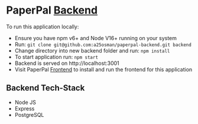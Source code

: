 # PaperPal [Backend](https://paperpal-db.herokuapp.com/api/groceries)

To run this application locally:
- Ensure you have npm v6+ and Node V16+ running on your system
- Run: `git clone git@github.com:a25osman/paperpal-backend.git backend`
- Change directory into new backend folder and run: `npm install`
- To start application run: `npm start`
- Backend is served on http://localhost:3001
- Visit PaperPal [Frontend](https://github.com/a25osman/paperpal-frontend) to install and run the frontend for this application 

## Backend Tech-Stack
- Node JS
- Express
- PostgreSQL
